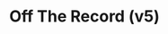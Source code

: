 ---
abv: 6.0%
alt:
availability: Keg
bitterness: 
description: Version 5 of our rotating hops series. Full bodied, hazy, and balanced. Motueka, Ella, and Vic Secret Hops.
gravity: 
hops: 
ibu: N/A
img: off-the-record-v5.jpg
layout: beer
malt: 
modal-id: off-the-record-v5
title: Off The Record (v5)
on-tap: yup
sourness: 
style: Hazy IPA
---